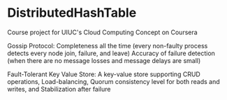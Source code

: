# DistributedHashTable
Course project for UIUC's Cloud Computing Concept on Coursera

Gossip Protocol: Completeness all the time (every non-faulty process detects every node join, failure, and leave) Accuracy of failure detection (when there are no message losses and message delays are small)

Fault-Tolerant Key Value Store: A key-value store supporting CRUD operations, Load-balancing, Quorum consistency level for both reads and writes, and Stabilization after failure
